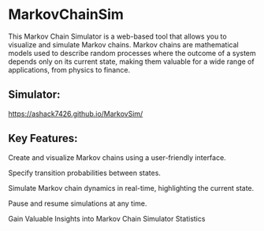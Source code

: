 # MarkovChainSim

This Markov Chain Simulator is a web-based tool that allows you to visualize and simulate Markov chains. Markov chains are mathematical models used to describe random processes where the outcome of a system depends only on its current state, making them valuable for a wide range of applications, from physics to finance.


## Simulator:




https://ashack7426.github.io/MarkovSim/


## Key Features:
Create and visualize Markov chains using a user-friendly interface.

Specify transition probabilities between states.

Simulate Markov chain dynamics in real-time, highlighting the current state.

Pause and resume simulations at any time.

Gain Valuable Insights into Markov Chain Simulator Statistics




